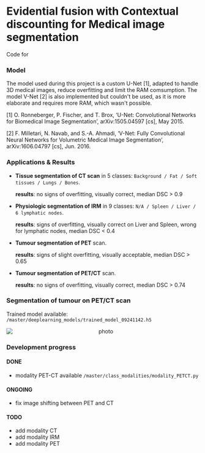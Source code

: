 # Evidential fusion with Contextual discounting for  Medical image segmentation



Code for 

### Model
The model used during this project is a custom U-Net [1], adapted to handle 3D medical images, reduce overfitting and limit the RAM comsumption. The model V-Net [2] is also implemented but couldn't be used, as it is more elaborate and requires more RAM, which wasn't possible.

[1] O. Ronneberger, P. Fischer, and T. Brox, ‘U-Net: Convolutional Networks for Biomedical Image Segmentation’, arXiv:1505.04597 [cs], May 2015.

[2]	F. Milletari, N. Navab, and S.-A. Ahmadi, ‘V-Net: Fully Convolutional Neural Networks for Volumetric Medical Image Segmentation’, arXiv:1606.04797 [cs], Jun. 2016.

### Applications & Results
- **Tissue segmentation of CT scan** in 5 classes: ```Background / Fat / Soft tissues / Lungs / Bones```.

  **results**: no signs of overfitting, visually correct, median DSC > 0.9
  
- **Physiologic segmentation of IRM** in 9 classes: ```N/A / Spleen / Liver / 6 lymphatic nodes```.

  **results**: signs of overfitting, visually correct on Liver and Spleen, wrong for lymphatic nodes, median DSC < 0.4
  
- **Tumour segmentation of PET** scan.

  **results**: signs of slight overfitting, visually acceptable, median DSC > 0.65

- **Tumour segmentation of PET/CT** scan.

  **results**: no signs of overfitting, visually correct, median DSC > 0.74
  

### Segmentation of tumour on PET/CT scan

Trained model available: ```/master/deeplearning_models/trained_model_09241142.h5```

<p align="center">
<img style="display: block; margin: auto;" alt="photo" src="./GIF_example_segmentation.gif">
</p>

### Development progress

#### DONE
- modality PET-CT available ```/master/class_modalities/modality_PETCT.py```

#### ONGOING
- fix image shifting between PET and CT

#### TODO
- add  modality CT
- add modality IRM
- add modality PET

